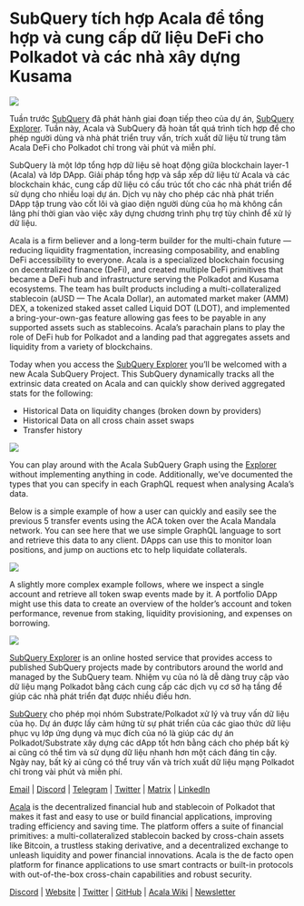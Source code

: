 # SubQuery tích hợp Acala để tổng hợp và cung cấp dữ liệu DeFi cho Polkadot và các nhà xây dựng Kusama

![](https://miro.medium.com/max/1400/1*cg4kJs0WEcyPP73EAtHomA.png)

Tuần trước [SubQuery](https://www.subquery.network/) đã phát hành giai đoạn tiếp theo của dự án, [SubQuery Explorer](https://explorer.subquery.network/). Tuần này, Acala và SubQuery đã hoàn tất quá trình tích hợp để cho phép người dùng và nhà phát triển truy vấn, trích xuất dữ liệu từ trung tâm Acala DeFi cho Polkadot chỉ trong vài phút và miễn phí.

SubQuery là một lớp tổng hợp dữ liệu sẽ hoạt động giữa blockchain layer-1 (Acala) và lớp DApp. Giải pháp tổng hợp và sắp xếp dữ liệu từ Acala và các blockchain khác, cung cấp dữ liệu có cấu trúc tốt cho các nhà phát triển để sử dụng cho nhiều loại dự án. Dịch vụ này cho phép các nhà phát triển DApp tập trung vào cốt lõi và giao diện người dùng của họ mà không cần lãng phí thời gian vào việc xây dựng chương trình phụ trợ tùy chỉnh để xử lý dữ liệu.

Acala is a firm believer and a long-term builder for the multi-chain future — reducing liquidity fragmentation, increasing composability, and enabling DeFi accessibility to everyone. Acala is a specialized blockchain focusing on decentralized finance (DeFi), and created multiple DeFi primitives that became a DeFi hub and infrastructure serving the Polkadot and Kusama ecosystems. The team has built products including a multi-collateralized stablecoin (aUSD — The Acala Dollar), an automated market maker (AMM) DEX, a tokenized staked asset called Liquid DOT (LDOT), and implemented a bring-your-own-gas feature allowing gas fees to be payable in any supported assets such as stablecoins. Acala’s parachain plans to play the role of DeFi hub for Polkadot and a landing pad that aggregates assets and liquidity from a variety of blockchains.

Today when you access the [SubQuery Explorer](https://explorer.subquery.network/) you’ll be welcomed with a new Acala SubQuery Project. This SubQuery dynamically tracks all the extrinsic data created on Acala and can quickly show derived aggregated stats for the following:

-   Historical Data on liquidity changes (broken down by providers)
-   Historical Data on all cross chain asset swaps
-   Transfer history

![](https://miro.medium.com/max/1400/0*sXPljA1RE754fuDQ)

You can play around with the Acala SubQuery Graph using the [Explorer](https://explorer.subquery.network/) without implementing anything in code. Additionally, we’ve documented the types that you can specify in each GraphQL request when analysing Acala’s data.

Below is a simple example of how a user can quickly and easily see the previous 5 transfer events using the ACA token over the Acala Mandala network. You can see here that we use simple GraphQL language to sort and retrieve this data to any client. DApps can use this to monitor loan positions, and jump on auctions etc to help liquidate collaterals.

![](https://miro.medium.com/max/1400/0*zlxPf2tz8DVX95kY)

A slightly more complex example follows, where we inspect a single account and retrieve all token swap events made by it. A portfolio DApp might use this data to create an overview of the holder’s account and token performance, revenue from staking, liquidity provisioning, and expenses on borrowing.

![](https://miro.medium.com/max/1400/0*hdTbn41vDvIYuv3_)

[SubQuery Explorer](https://explorer.subquery.network/) is an online hosted service that provides access to published SubQuery projects made by contributors around the world and managed by the SubQuery team. Nhiệm vụ của nó là dễ dàng truy cập vào dữ liệu mạng Polkadot bằng cách cung cấp các dịch vụ cơ sở hạ tầng để giúp các nhà phát triển đạt được nhiều điều hơn.

[SubQuery](https://www.subquery.network/) cho phép mọi nhóm Substrate/Polkadot xử lý và truy vấn dữ liệu của họ. Dự án được lấy cảm hứng từ sự phát triển của các giao thức dữ liệu phục vụ lớp ứng dụng và mục đích của nó là giúp các dự án Polkadot/Substrate xây dựng các dApp tốt hơn bằng cách cho phép bất kỳ ai cũng có thể tìm và sử dụng dữ liệu nhanh hơn một cách đáng tin cậy. Ngày nay, bất kỳ ai cũng có thể truy vấn và trích xuất dữ liệu mạng Polkadot chỉ trong vài phút và miễn phí.

[Email](mailto:hello@subquery.network) | [Discord](https://discord.com/invite/78zg8aBSMG) | [Telegram](https://t.me/subquerynetwork) | [Twitter](https://twitter.com/subquerynetwork) | [Matrix](https://matrix.to/#/#subquery:matrix.org) | [LinkedIn](https://www.linkedin.com/company/subquery)

[Acala](http://acala.network/) is the decentralized financial hub and stablecoin of Polkadot that makes it fast and easy to use or build financial applications, improving trading efficiency and saving time. The platform offers a suite of financial primitives: a multi-collateralized stablecoin backed by cross-chain assets like Bitcoin, a trustless staking derivative, and a decentralized exchange to unleash liquidity and power financial innovations. Acala is the de facto open platform for finance applications to use smart contracts or built-in protocols with out-of-the-box cross-chain capabilities and robust security.

[Discord](https://discord.gg/vdbFVCH) | [Website](https://acala.network/) | [Twitter](https://twitter.com/AcalaNetwork) | [GitHub](https://github.com/AcalaNetwork/Acala) | [Acala Wiki](https://github.com/AcalaNetwork/Acala/wiki) | [Newsletter](https://share.hsforms.com/1X9RxkXk-R62I0VNbATaDXw4h8qc)